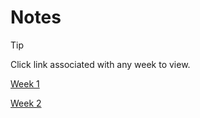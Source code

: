 # Notes
> [!TIP]
> Click link associated with any week to view.

[Week 1](notes/week_1.md)

[Week 2](notes/week_2.md)